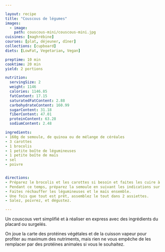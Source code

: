 ```yaml
---

layout: recipe
title: "Couscous de légumes"
images:
  - image:
    path: couscous-mini/couscous-mini.jpg
cuisines: [maghrébine]
courses: [plat, déjeuner, dîner]
collections: [cupboard]
diets: [LowFat, Vegetarian, Vegan]

preptime: 10 min
cooktime: 20 min
yield: 2 portions

nutrition:
  servingSize: 2
  weight: 1146
  calories: 1146.85
  fatContent: 17.15
  saturatedFatContent: 2.88
  carbohydrateContent: 160.99
  sugarContent: 31.18
  fiberContent: 47.01
  proteinContent: 63.28
  sodiumContent: 2.48

ingredients:
- 160g de semoule, de quinoa ou de mélange de céréales
- 3 carottes
- 1 brocolis 
- 1 petite boîte de légumineuses
- 1 petite boîte de maïs
- sel
- poivre


directions:
- Préparez le brocolis et les carottes si besoin et faites les cuire à la vapeur ou, à défaut, dans de l’eau bouillante. 
- Pendant ce temps, préparez la semoule en suivant les indications sur le paquet.
- Faites réchauffer les légumineuses et le maïs ensemble.
- Une fois que tout est prêt, assemblez le tout dans 2 assiettes.
- Salez, poivrez, et dégustez.

---
```


Un couscous vert simplifié et à réaliser en express avec des ingrédients du placard ou surgelés. 

On joue la carte des protéines végétales et de la cuisson vapeur pour profiter au maximum des nutriments, mais rien ne vous empêche de les remplacer par des protéines animales si vous le souhaitez.